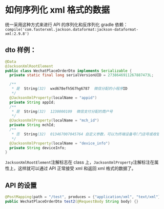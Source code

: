 # 如何序列化 xml 格式的数据

统一采用这种方式来进行 API 的序列化和反序列化
gradle 依赖：`compile('com.fasterxml.jackson.dataformat:jackson-dataformat-xml:2.9.8')`

## dto 样例：

```java
@Data
@JacksonXmlRootElement
public class WechatPlaceOrderDto implements Serializable {
  private static final long serialVersionUID = 2738646911267887473L;

  /**
   * 是	String(32)	wxd678efh567hg6787	微信分配的小程序ID
   */
  @JacksonXmlProperty(localName = "appid")
  private String appId;
  /**
   * 是	String(32)	1230000109	微信支付分配的商户号
   */
  @JacksonXmlProperty(localName = "mch_id")
  private String mchId;
  /**
   * 否	String(32)	013467007045764	自定义参数，可以为终端设备号(门店号或收银设备ID)，PC网页或公众号内支付可以传"WEB"
   */
  @JacksonXmlProperty(localName = "device_info")
  private String deviceInfo;
}

```

`JacksonXmlRootElement`注解标志在 class 上，`JacksonXmlProperty`注解标注在属性上，这样就可以通过 API 正常接受 xml 和返回 xml 格式的数据了。

## API 的设置

```java
@PostMapping(path = "/test", produces = {"application/xml", "text/xml"})
public WechatPlaceOrderDto test2(@RequestBody String body) {}
```
